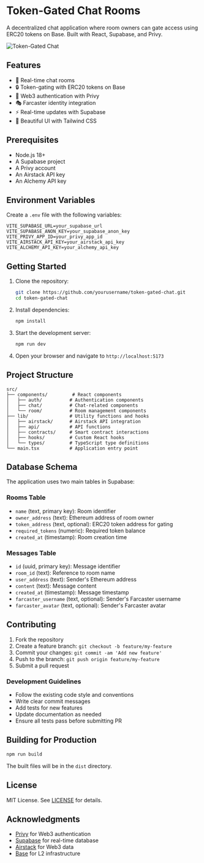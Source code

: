 # Token-Gated Chat Rooms

A decentralized chat application where room owners can gate access using ERC20 tokens on Base. Built with React, Supabase, and Privy.

![Token-Gated Chat](https://images.unsplash.com/photo-1611462985358-60d3498e0364?auto=format&fit=crop&q=80&w=2000)

## Features

- 💬 Real-time chat rooms
- 🔒 Token-gating with ERC20 tokens on Base
- 👤 Web3 authentication with Privy
- 🎭 Farcaster identity integration
- ⚡ Real-time updates with Supabase
- 🎨 Beautiful UI with Tailwind CSS

## Prerequisites

- Node.js 18+
- A Supabase project
- A Privy account
- An Airstack API key
- An Alchemy API key

## Environment Variables

Create a `.env` file with the following variables:

```env
VITE_SUPABASE_URL=your_supabase_url
VITE_SUPABASE_ANON_KEY=your_supabase_anon_key
VITE_PRIVY_APP_ID=your_privy_app_id
VITE_AIRSTACK_API_KEY=your_airstack_api_key
VITE_ALCHEMY_API_KEY=your_alchemy_api_key
```

## Getting Started

1. Clone the repository:
   ```bash
   git clone https://github.com/yourusername/token-gated-chat.git
   cd token-gated-chat
   ```

2. Install dependencies:
   ```bash
   npm install
   ```

3. Start the development server:
   ```bash
   npm run dev
   ```

4. Open your browser and navigate to `http://localhost:5173`

## Project Structure

```
src/
├── components/         # React components
│   ├── auth/          # Authentication components
│   ├── chat/          # Chat-related components
│   └── room/          # Room management components
├── lib/               # Utility functions and hooks
│   ├── airstack/      # Airstack API integration
│   ├── api/           # API functions
│   ├── contracts/     # Smart contract interactions
│   ├── hooks/         # Custom React hooks
│   └── types/         # TypeScript type definitions
└── main.tsx           # Application entry point
```

## Database Schema

The application uses two main tables in Supabase:

### Rooms Table
- `name` (text, primary key): Room identifier
- `owner_address` (text): Ethereum address of room owner
- `token_address` (text, optional): ERC20 token address for gating
- `required_tokens` (numeric): Required token balance
- `created_at` (timestamp): Room creation time

### Messages Table
- `id` (uuid, primary key): Message identifier
- `room_id` (text): Reference to room name
- `user_address` (text): Sender's Ethereum address
- `content` (text): Message content
- `created_at` (timestamp): Message timestamp
- `farcaster_username` (text, optional): Sender's Farcaster username
- `farcaster_avatar` (text, optional): Sender's Farcaster avatar

## Contributing

1. Fork the repository
2. Create a feature branch: `git checkout -b feature/my-feature`
3. Commit your changes: `git commit -am 'Add new feature'`
4. Push to the branch: `git push origin feature/my-feature`
5. Submit a pull request

### Development Guidelines

- Follow the existing code style and conventions
- Write clear commit messages
- Add tests for new features
- Update documentation as needed
- Ensure all tests pass before submitting PR

## Building for Production

```bash
npm run build
```

The built files will be in the `dist` directory.

## License

MIT License. See [LICENSE](LICENSE) for details.

## Acknowledgments

- [Privy](https://privy.io/) for Web3 authentication
- [Supabase](https://supabase.io/) for real-time database
- [Airstack](https://airstack.xyz/) for Web3 data
- [Base](https://base.org/) for L2 infrastructure
